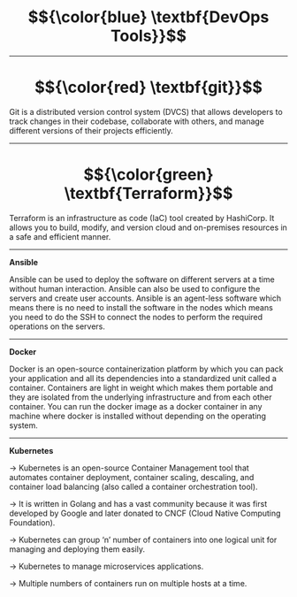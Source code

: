 # $${\color{blue} \textbf{DevOps Tools}}$$

--------------------------------------------------------------------------------------------------------------------------------------------------------------------------

# $${\color{red} \textbf{git}}$$

Git is a distributed version control system (DVCS) that allows developers to track changes in their codebase, collaborate with others, and manage different versions of their projects efficiently.

----------------------------------------------------------------------------------------------------------------------------------------------------------------------------



# $${\color{green} \textbf{Terraform}}$$

Terraform is an infrastructure as code (IaC) tool created by HashiCorp. It allows you to build, modify, and version cloud and on-premises resources in a safe and efficient manner.

-------------------------------------------------------------------------------------------------------------------------------------------------------------------------------

**Ansible**

Ansible can be used to deploy the software on different servers at a time without human interaction. Ansible can also be used to configure the servers and create user accounts. Ansible is an agent-less software which means there is no need to install the software in the nodes which means you need to do the SSH to connect the nodes to perform the required operations on the servers.

----------------------------------------------------------------------------------------------------------------------------------------------------------------------------------

**Docker**

Docker is an open-source containerization platform by which you can pack your application and all its dependencies into a standardized unit called a container. Containers are light in weight which makes them portable and they are isolated from the underlying infrastructure and from each other container. You can run the docker image as a docker container in any machine where docker is installed without depending on the operating system.


-----------------------------------------------------------------------------------------------------------------------------------------------------------------------------------

**Kubernetes**

-> Kubernetes is an open-source Container Management tool that automates container deployment, container scaling, descaling, and container load balancing (also called a container orchestration tool).

-> It is written in Golang and has a vast community because it was first developed by Google and later donated to CNCF (Cloud Native Computing Foundation).

-> Kubernetes can group ‘n’ number of containers into one logical unit for managing and deploying them easily.

-> Kubernetes to manage microservices applications.

-> Multiple numbers of containers run on multiple hosts at a time.
